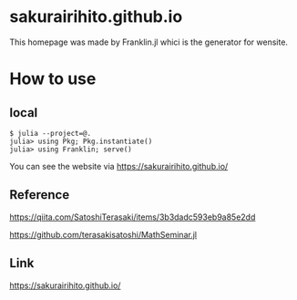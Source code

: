 # sakurairihito.github.io
This homepage was made by Franklin.jl whici is the generator for wensite.

# How to use

## local


```
$ julia --project=@.
julia> using Pkg; Pkg.instantiate()
julia> using Franklin; serve()
```

You can see the website via https://sakurairihito.github.io/



## Reference
https://qiita.com/SatoshiTerasaki/items/3b3dadc593eb9a85e2dd

https://github.com/terasakisatoshi/MathSeminar.jl

## Link
 https://sakurairihito.github.io/

